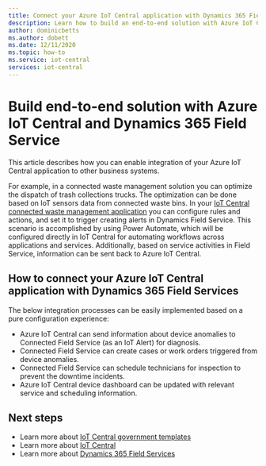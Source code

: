 ```yaml
---
title: Connect your Azure IoT Central application with Dynamics 365 Field Services | Microsoft Docs
description: Learn how to build an end-to-end solution with Azure IoT Central and Dynamics 365 Field Service 
author: dominicbetts
ms.author: dobett
ms.date: 12/11/2020
ms.topic: how-to
ms.service: iot-central
services: iot-central
---
```

# Build end-to-end solution with Azure IoT Central and Dynamics 365 Field Service 

This article describes how you can enable integration of your Azure IoT Central application to other business systems. 

For example, in a connected waste management solution you can optimize the dispatch of trash collections trucks. The optimization can be done based on IoT sensors data from connected waste bins. In your [IoT Central connected waste management application](./tutorial-connected-waste-management.md) you can configure rules and actions, and set it to trigger creating alerts in Dynamics Field Service. This scenario is accomplished by using Power Automate, which will be configured directly in IoT Central for automating workflows across applications and services. Additionally, based on service activities in Field Service, information can be sent back to Azure IoT Central. 

## How to connect your Azure IoT Central application with Dynamics 365 Field Services 

The below integration processes can be easily implemented based on a pure configuration experience:
* Azure IoT Central can send information about device anomalies to Connected Field Service (as an IoT Alert) for diagnosis.
* Connected Field Service can create cases or work orders triggered from device anomalies.
* Connected Field Service can schedule technicians for inspection to prevent the downtime incidents.
* Azure IoT Central device dashboard can be updated with relevant service and scheduling information.


## Next steps
* Learn more about [IoT Central government templates](./overview-iot-central-government.md)
* Learn more about [IoT Central](../core/overview-iot-central.md)
* Learn more about [Dynamics 365 Field Services](/dynamics365/field-service/cfs-iot-overview)
